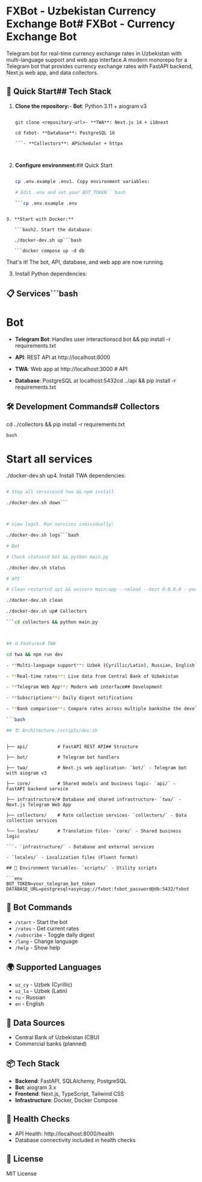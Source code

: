 # FXBot - Uzbekistan Currency Exchange Bot# FXBot - Currency Exchange Bot



Telegram bot for real-time currency exchange rates in Uzbekistan with multi-language support and web app interface.A modern monorepo for a Telegram bot that provides currency exchange rates with FastAPI backend, Next.js web app, and data collectors.



## 🚀 Quick Start## Tech Stack



1. **Clone the repository:**- **Bot**: Python 3.11 + aiogram v3

   ```bash- **API**: FastAPI + SQLAlchemy async + asyncpg

   git clone <repository-url>- **TWA**: Next.js 14 + i18next

   cd fxbot- **Database**: PostgreSQL 16

   ```- **Collectors**: APScheduler + httpx



2. **Configure environment:**## Quick Start

   ```bash

   cp .env.example .env1. Copy environment variables:

   # Edit .env and set your BOT_TOKEN```bash

   ```cp .env.example .env

```

3. **Start with Docker:**

   ```bash2. Start the database:

   ./docker-dev.sh up```bash

   ```docker compose up -d db

```

That's it! The bot, API, database, and web app are now running.

3. Install Python dependencies:

## 📋 Services```bash

# Bot

- **Telegram Bot**: Handles user interactionscd bot && pip install -r requirements.txt

- **API**: REST API at http://localhost:8000

- **TWA**: Web app at http://localhost:3000  # API

- **Database**: PostgreSQL at localhost:5432cd ../api && pip install -r requirements.txt



## 🛠 Development Commands# Collectors

cd ../collectors && pip install -r requirements.txt

```bash```

# Start all services

./docker-dev.sh up4. Install TWA dependencies:

```bash

# Stop all servicescd twa && npm install

./docker-dev.sh down```



# View logs5. Run services individually:

./docker-dev.sh logs```bash

# Bot

# Check statuscd bot && python main.py

./docker-dev.sh status

# API

# Clean restartcd api && uvicorn main:app --reload --host 0.0.0.0 --port 8000

./docker-dev.sh clean

./docker-dev.sh up# Collectors

```cd collectors && python main.py



## 🌐 Features# TWA

cd twa && npm run dev

- **Multi-language support**: Uzbek (Cyrillic/Latin), Russian, English```

- **Real-time rates**: Live data from Central Bank of Uzbekistan

- **Telegram Web App**: Modern web interface## Development

- **Subscriptions**: Daily digest notifications

- **Bank comparison**: Compare rates across multiple banksUse the development script for easier local development:

```bash

## 🏗 Architecture./scripts/dev.sh

```

```

├── api/           # FastAPI REST API## Structure

├── bot/           # Telegram bot handlers

├── twa/           # Next.js web application- `bot/` - Telegram bot with aiogram v3

├── core/          # Shared models and business logic- `api/` - FastAPI backend service

├── infrastructure/# Database and shared infrastructure- `twa/` - Next.js Telegram Web App

├── collectors/    # Rate collection services- `collectors/` - Data collection services

└── locales/       # Translation files- `core/` - Shared business logic

```- `infrastructure/` - Database and external services

- `locales/` - Localization files (Fluent format)

## 🔧 Environment Variables- `scripts/` - Utility scripts

```env
BOT_TOKEN=your_telegram_bot_token
DATABASE_URL=postgresql+asyncpg://fxbot:fxbot_password@db:5432/fxbot
```

## 📱 Bot Commands

- `/start` - Start the bot
- `/rates` - Get current rates
- `/subscribe` - Toggle daily digest
- `/lang` - Change language
- `/help` - Show help

## 🌍 Supported Languages

- `uz_cy` - Uzbek (Cyrillic)
- `uz_la` - Uzbek (Latin) 
- `ru` - Russian
- `en` - English

## 🏦 Data Sources

- Central Bank of Uzbekistan (CBU)
- Commercial banks (planned)

## 📦 Tech Stack

- **Backend**: FastAPI, SQLAlchemy, PostgreSQL
- **Bot**: aiogram 3.x
- **Frontend**: Next.js, TypeScript, Tailwind CSS
- **Infrastructure**: Docker, Docker Compose

## 🚦 Health Checks

- API Health: http://localhost:8000/health
- Database connectivity included in health checks

## 📄 License

MIT License
